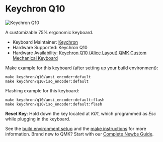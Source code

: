# Keychron Q10

![Keychron Q10](https://i.imgur.com/QhqPOQQ.jpg)

A customizable 75% ergonomic keyboard.

* Keyboard Maintainer: [Keychron](https://github.com/keychron)
* Hardware Supported: Keychron Q10
* Hardware Availability: [Keychron Q10 (Alice Layout) QMK Custom Mechanical Keyboard](https://www.keychron.com/products/keychron-q10-alice-layout-qmk-custom-mechanical-keyboard)

Make example for this keyboard (after setting up your build environment):

    make keychron/q10/ansi_encoder:default
    make keychron/q10/iso_encoder:default

Flashing example for this keyboard:

    make keychron/q10/ansi_encoder:default:flash
    make keychron/q10/iso_encoder:default:flash

**Reset Key**: Hold down the key located at *K01*, which programmed as *Esc* while plugging in the keyboard.

See the [build environment setup](https://docs.qmk.fm/#/getting_started_build_tools) and the [make instructions](https://docs.qmk.fm/#/getting_started_make_guide) for more information. Brand new to QMK? Start with our [Complete Newbs Guide](https://docs.qmk.fm/#/newbs).
